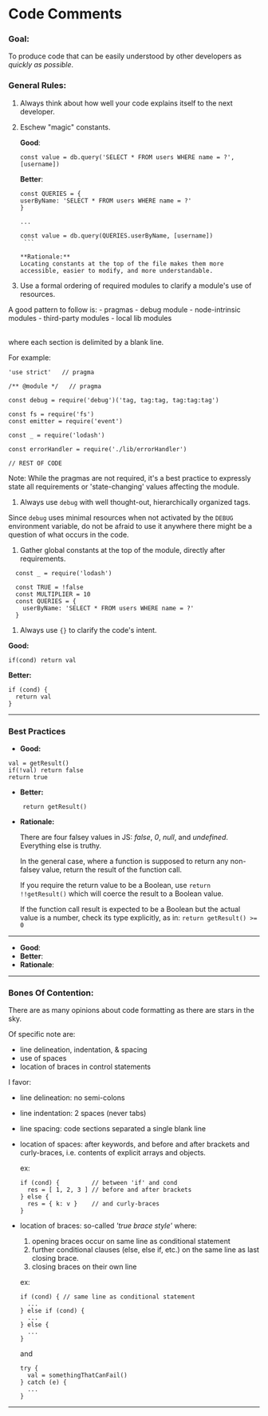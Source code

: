 # Code Comments

### Goal:
To produce code that can be easily understood by other developers as *quickly as possible*.

### General Rules:

1. Always think about how well your code explains itself to the next developer.

1. Eschew "magic" constants.

      **Good**:
      ```
      const value = db.query('SELECT * FROM users WHERE name = ?', [username])
      ```

      **Better**:
      ```
      const QUERIES = {
      userByName: 'SELECT * FROM users WHERE name = ?'
      }

      ...

      const value = db.query(QUERIES.userByName, [username])
       ```

      **Rationale:**
      Locating constants at the top of the file makes them more accessible, easier to modify, and more understandable.

1. Use a formal ordering of required modules to clarify a module's use of resources.

  A good pattern to follow is:
    - pragmas
    - debug module
    - node-intrinsic modules
    - third-party modules
    - local lib modules

  <br/>where each section is delimited by a blank line.

  For example:
  ```
  'use strict'   // pragma

  /** @module */   // pragma

  const debug = require('debug')('tag, tag:tag, tag:tag:tag')

  const fs = require('fs')
  const emitter = require('event')

  const _ = require('lodash')

  const errorHandler = require('./lib/errorHandler')

  // REST OF CODE
  ```

  Note: While the pragmas are not required, it's a best practice to expressly state all requirements or 'state-changing' values affecting the module.

1. Always use `debug` with well thought-out, hierarchically organized tags.

  Since `debug` uses minimal resources when not activated by the `DEBUG` environment variable, do not be afraid to use it anywhere there might be a question of what occurs in the code.

1. Gather global constants at the top of the module, directly after requirements.
```
  const _ = require('lodash')

  const TRUE = !false
  const MULTIPLIER = 10
  const QUERIES = {
    userByName: 'SELECT * FROM users WHERE name = ?'
  }
```

1. Always use `{}` to clarify the code's intent.

  **Good:**
  ```
  if(cond) return val
  ```

  **Better:**

  ```
  if (cond) {
    return val
  }
  ```

---
### Best Practices

- **Good:**
```
val = getResult()
if(!val) return false
return true
```

- **Better:**
```
    return getResult()
```
- **Rationale:**

  There are four falsey values in JS: *false*, *0*, *null*, and *undefined*. Everything else is truthy.

  In the general case, where a function is supposed to return any non-falsey value, return the result of the function call.

  If you require the return value to be a Boolean, use `return !!getResult()` which will coerce the result to a Boolean value.

  If the function call result is expected to be a Boolean but the actual value is a number, check its type explicitly, as in: `return getResult() >= 0`

---

- **Good**:
- **Better**:
- **Rationale**:

---

### Bones Of Contention:

There are as many opinions about code formatting as there are stars in the sky.

Of specific note are:

- line delineation, indentation, & spacing
- use of spaces
- location of braces in control statements

I favor:

- line delineation: no semi-colons
- line indentation: 2 spaces (never tabs)
- line spacing: code sections separated a single blank line
- location of spaces: after keywords, and before and after brackets and curly-braces, i.e. contents of explicit arrays and objects.

  ex:
  ```
  if (cond) {         // between 'if' and cond
    res = [ 1, 2, 3 ] // before and after brackets
  } else {
    res = { k: v }    // and curly-braces
  }
  ```
- location of braces: so-called *'true brace style'*
  where:
  1. opening braces occur on same line as conditional statement
  1. further conditional clauses (else, else if, etc.) on the same line as last closing brace.
  1. closing braces on their own line

  ex:
  ```
  if (cond) { // same line as conditional statement
    ...
  } else if (cond) {
    ...
  } else {
    ...
  }
  ```
  and
  ```
  try {
    val = somethingThatCanFail()
  } catch (e) {
    ...
  }
  ```

---
